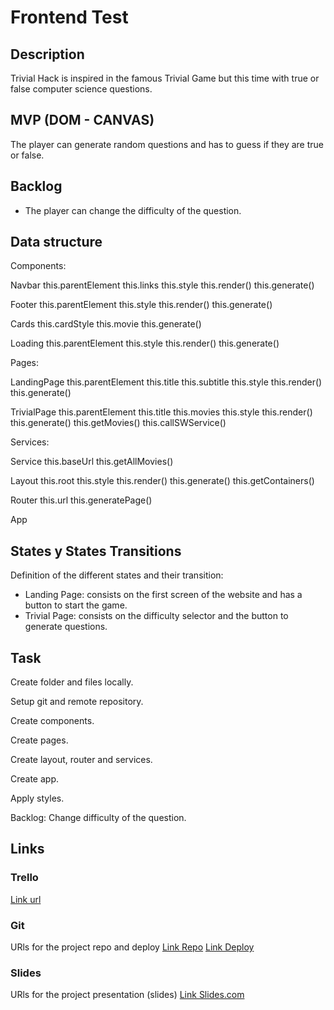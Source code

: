 # Frontend Test

## Description
Trivial Hack is inspired in the famous Trivial Game but this time with true or false computer science questions.
## MVP (DOM - CANVAS)

The player can generate random questions and has to guess if they are true or false.


## Backlog

- The player can change the difficulty of the question.

## Data structure

Components:

  Navbar
  this.parentElement
    this.links
    this.style
    this.render()
    this.generate()
    
  Footer
  this.parentElement
    this.style
    this.render()
    this.generate()

  Cards
    this.cardStyle
  this.movie
  this.generate()

  Loading
    this.parentElement
    this.style
    this.render()
    this.generate()

Pages:

  LandingPage
    this.parentElement
    this.title
    this.subtitle
    this.style
    this.render()
    this.generate()

  TrivialPage
    this.parentElement
    this.title
    this.movies
    this.style
    this.render()
    this.generate()
    this.getMovies()
    this.callSWService()

Services:

  Service
    this.baseUrl
    this.getAllMovies()

Layout
	this.root
	this.style
	this.render()
	this.generate()
	this.getContainers()

Router
	this.url
	this.generatePage()

App


## States y States Transitions
Definition of the different states and their transition:

- Landing Page: consists on the first screen of the website and has a button to start the game.
- Trivial Page: consists on the difficulty selector and the button to generate questions.

## Task

Create folder and files locally.

Setup git and remote repository.

Create components.

Create pages.

Create layout, router and services.

Create app.

Apply styles.

Backlog:
  Change difficulty of the question.


## Links


### Trello
[Link url](https://trello.com)


### Git
URls for the project repo and deploy
[Link Repo](https://github.com/annaescalada/trivial-web)
[Link Deploy](https://annaescalada.github.io/trivial-web/#0)


### Slides
URls for the project presentation (slides)
[Link Slides.com](https://docs.google.com/presentation/d/1TJ2onuva3uXLwXxRwbx3L3rYtGlsHyOlUwNxSZepGqg/edit?usp=sharing)
